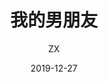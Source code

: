 ﻿---
layout:     post                    	# 使用的布局（不需要改）
title:      我的男朋友          	# 标题 
subtitle:   	                 	 #副标题
title:      我的男朋友               # 标题 
subtitle:                 #副标题
date:       2019-12-27              # 时间
author:     ZX                      # 作者
header-img: img/post-bg-2015.jpg    #这篇文章标题背景图片
catalog: true                       # 是否归档
tags:                               #标签
    - 老李
---











